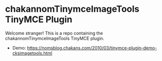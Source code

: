 # chakannomTinymceImageTools TinyMCE Plugin

Welcome stranger! This is a repo containing the chakannomTinymceImageTools TinyMCE plugin.

* Demo: https://nomsblog.chakans.com/2010/03/tinymce-plugin-demo-cksimagetools.html

